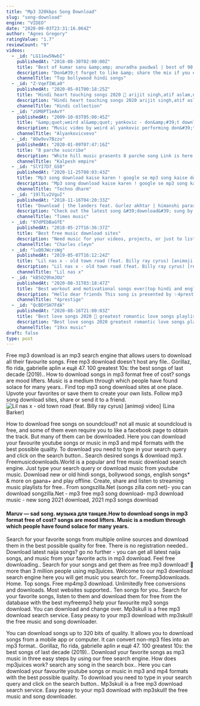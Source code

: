 ```yaml
---
title: "Mp3 320kbps Song Download"
slug: "song-download"
engine: "VIDEO"
date: "2020-09-03T23:31:16.064Z"
author: "Agnes Gregory"
ratingValue: "1.7"
reviewCount: "9"
videos:
  - _id: "LG11ew5NwbI"
    publishedAt: "2018-08-30T02:00:00Z"
    title: "Best of kumar sanu &amp;amp; anuradha paudwal | best of 90’s romantic songs &amp;amp; 90&amp;#39;s evergreen songs"
    description: "Don&#39;t forget to like &amp; share the mix if you enjoy it! ▭▭▭▭▭▭▭▭▭▭▭▭▭▭▭▭▭▭▭▭▭▭▭▭ ◢ follow top bollywood hindi songs ➤ youtube:"
    channelTitle: "Top bollywood hindi songs"
  - _id: "Z-VqefIWLa0"
    publishedAt: "2020-05-01T00:18:25Z"
    title: "Hindi heart touching songs 2020 💓 arijit singh,atif aslam,neha kakkar,armaan malik,shreya ghoshal"
    description: "Hindi heart touching songs 2020 arijit singh,atif aslam,neha kakkar,armaan malik,shreya ghoshal don&#39;t forget to like &amp; share"
    channelTitle: "Hindi collection"
  - _id: "zGM8PT1eAvY"
    publishedAt: "2009-10-03T05:00:45Z"
    title: "&amp;quot;weird al&amp;quot; yankovic - don&amp;#39;t download this song"
    description: "Music video by weird al yankovic performing don&#39;t download this song. Youtube view counts pre-vevo: 58251. (c) 2006 volcano entertainment iii, llc."
    channelTitle: "Alyankovicvevo"
  - _id: "8Ow9vv7Bzzo"
    publishedAt: "2020-01-09T07:47:16Z"
    title: "8 parche suscribe"
    description: "White hill music prasents 8 parche song Link is here please subscribe white hill music chanel for latest panjabi song."
    channelTitle: "Kalpesh empire"
  - _id: "SlYI7D7_GS0"
    publishedAt: "2020-11-25T08:03:43Z"
    title: "Mp3 song download kaise karen ! google se mp3 song kaise download kare ! how to download mp3 song"
    description: "Mp3 song download kaise karen ! google se mp3 song kaise download kare ! how to download mp3 song . Techno dharm , welcome to my youtube channel."
    channelTitle: "Techno dharm"
  - _id: "19lTLv2VguI"
    publishedAt: "2018-11-16T04:20:33Z"
    title: "Download | the landers feat. Gurlez akhtar | himanshi parashar| mr. Vgrooves | latest punjabi song"
    description: "Check out the latest song &#39;download&#39; sung by the landers feat. Gurlez akhtar. Like || share || spread || love make sure you subscribe and never miss a video:"
    channelTitle: "Times music"
  - _id: "97dPEbBaGfE"
    publishedAt: "2018-05-27T16:36:37Z"
    title: "Best free music download sites"
    description: "Need music for your videos, projects, or just to listen to? here is a free 30 day trial on epidemic sound⬇️ hope"
    channelTitle: "Charles cleyn"
  - _id: "luQ0JWcrsWg"
    publishedAt: "2019-05-07T16:12:24Z"
    title: "Lil nas x - old town road (feat. Billy ray cyrus) [animoji video]"
    description: "Lil nas x - old town road (feat. Billy ray cyrus) [remix] out now everywhere: follow me:"
    channelTitle: "Lil nas x"
  - _id: "kB5O29hmJOU"
    publishedAt: "2020-08-31T03:18:47Z"
    title: "Best workout and motivational songs ever|top hindi and english gym workout and motivational songs🎶"
    description: "Hello dear friends This song is presented by ✨4prestige✨youtube channel note: please like share and subscribe ."
    channelTitle: "4prestige"
  - _id: "QcBDYSH7FdA"
    publishedAt: "2020-08-16T21:00:03Z"
    title: "Best love songs 2020 🌹 greatest romantic love songs playlist 💖 best english acoustic love songs 2020"
    description: "Best love songs 2020 greatest romantic love songs playlist best english acoustic love songs 2020 ✓ please guys help"
    channelTitle: "19xx music"
draft: false
type: post
---
```


Free mp3 download is an mp3 search engine that allows users to download all their favourite songs. Free mp3 download doesn&#39;t host any file.. Gorillaz, flo rida, gabrielle aplin и ещё 47. 100 greatest 10s: the best songs of last decade (2019).. How to download songs in mp3 format free of cost? songs are mood lifters. Music is a medium through which people have found solace for many years.. Find top mp3 song download sites at one place. Upvote your favorites or save them to create your own lists. Follow mp3 song download sites, share or send it to a friend.
![Lil nas x - old town road (feat. Billy ray cyrus) [animoji video] (Lina Barker)](https://i.ytimg.com/vi/luQ0JWcrsWg/hqdefault.jpg "Lil nas x - old town road (feat. Billy ray cyrus) [animoji video] (Carlos Kelley)")

How to download free songs on soundcloud? not all music at soundcloud is free, and some of them even require you to like a facebook page to obtain the track. But many of them can be downloaded. Here you can download your favourite youtube songs or music in mp3 and mp4 formats with the best possible quality. To download you need to type in your search query and click on the search button.. Search desired songs &amp; download mp3. Freemusicdownloads.World is a popular and free music download search engine. Just type your search query or download music from youtube music. Download new or old hindi songs, bollywood songs, english songs* &amp; more on gaana+ and play offline. Create, share and listen to streaming music playlists for free.. From songszilla.Net (songs zilla com net)- you can download songzilla.Net - mp3 free mp3 song download- mp3 download music - new song 2021 download, 2021 mp3 songs download
<!--inArticleAds-->

<!--galleryOne-->

#### Maruv — sad song. музыка для танцев.How to download songs in mp3 format free of cost? songs are mood lifters. Music is a medium through which people have found solace for many years.
<!--inArticleAds-->

<!--galleryTwo-->

Search for your favorite songs from multiple online sources and download them in the best possible quality for free. There is no registration needed.. Download latest naija songs? go no further - you can get all latest naija songs, and music from your favorite acts in mp3 download. Feel free downloading.. Search for your songs and get them as free mp3 download! 👥 more than 3 million people using mp3juices. Welcome to our mp3 download search engine here you will get music you search for.. Freemp3downloads. Home. Top songs. Free mp4mp3 download. Unlimitedly free conversions and downloads. Most websites supported.. Ten songs for you.. Search for your favorite songs, listen to them and download them for free from the database with the best myfreemp3 help your favourite mp3 songs download. You can download and change over. Mp3skull is a free mp3 download search service. Easy peasy to your mp3 download with mp3skull! the free music and song downloader.
<!--galleryThree-->

You can download songs up to 320 bits of quality. It allows you to download songs from a mobile app or computer. It can convert non-mp3 files into an mp3 format.. Gorillaz, flo rida, gabrielle aplin и ещё 47. 100 greatest 10s: the best songs of last decade (2019).. Download your favorite songs as mp3 music in three easy steps by using our free search engine. How does mp3juices work? search any song in the search box.. Here you can download your favourite youtube songs or music in mp3 and mp4 formats with the best possible quality. To download you need to type in your search query and click on the search button.. Mp3skull is a free mp3 download search service. Easy peasy to your mp3 download with mp3skull! the free music and song downloader.